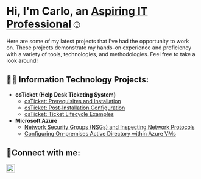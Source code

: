 <h1>Hi, I'm Carlo, an <a href="https://linkedin.com/in/carlo-caccioppo-b18842355">Aspiring IT Professional</a>☺</h1>
Here are some of my latest projects that I’ve had the opportunity to work on. These projects demonstrate my hands-on experience and proficiency with a variety of tools, technologies, and methodologies. Feel free to take a look around!

<h2>👨‍💻 Information Technology Projects:</h2>

- <b>osTicket (Help Desk Ticketing System)</b>
  - [osTicket: Prerequisites and Installation](https://github.com/ccaccioppo/osticket-prereqs)
  - [osTicket: Post-Installation Configuration](https://github.com/ccaccioppo/post-install-config)
  - [osTicket: Ticket Lifecycle Examples](https://github.com/ccaccioppo/ticket-lifecycle)
- <b>Microsoft Azure</b>
  - [Network Security Groups (NSGs) and Inspecting Network Protocols](https://github.com/ccaccioppo/azure-network-protocols)
  - [Configuring On-premises Active Directory within Azure VMs](https://github.com/ccaccioppo/configure-ad)
  
<h2>🤳Connect with me:</h2>

[<img align="left" alt="Josh | LinkedIn" width="22px" src="https://cdn.jsdelivr.net/npm/simple-icons@v3/icons/linkedin.svg" />][linkedin]

[linkedin]: https://linkedin.com/in/carlo-caccioppo-b18842355
